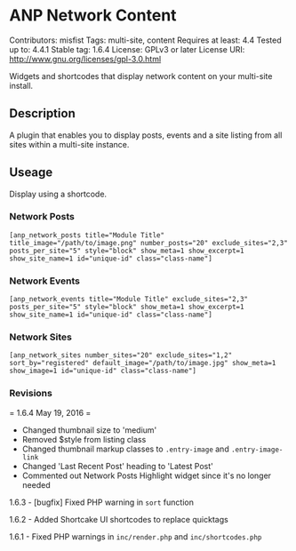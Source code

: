 # ANP Network Content

Contributors: misfist
Tags: multi-site, content
Requires at least: 4.4
Tested up to: 4.4.1
Stable tag: 1.6.4
License: GPLv3 or later
License URI: http://www.gnu.org/licenses/gpl-3.0.html

Widgets and shortcodes that display network content on your multi-site install.

## Description

A plugin that enables you to display posts, events and a site listing from all sites within a multi-site instance.

## Useage

Display using a shortcode.

### Network Posts

`[anp_network_posts title="Module Title" title_image="/path/to/image.png" number_posts="20" exclude_sites="2,3" posts_per_site="5" style="block" show_meta=1 show_excerpt=1 show_site_name=1 id="unique-id" class="class-name"]`

### Network Events

`[anp_network_events title="Module Title" exclude_sites="2,3" posts_per_site="5" style="block" show_meta=1 show_excerpt=1 show_site_name=1 id="unique-id" class="class-name"]`

### Network Sites

`[anp_network_sites number_sites="20" exclude_sites="1,2" sort_by="registered" default_image="/path/to/image.jpg" show_meta=1 show_image=1 id="unique-id" class="class-name"]`

### Revisions

= 1.6.4 May 19, 2016 =

* Changed thumbnail size to 'medium'
* Removed $style from listing class
* Changed thumbnail markup classes to `.entry-image` and `.entry-image-link`
* Changed 'Last Recent Post' heading to 'Latest Post'
* Commented out Network Posts Highlight widget since it's no longer needed

1.6.3 - [bugfix] Fixed PHP warning in `sort` function

1.6.2 - Added Shortcake UI shortcodes to replace quicktags

1.6.1 - Fixed PHP warnings in `inc/render.php` and `inc/shortcodes.php`